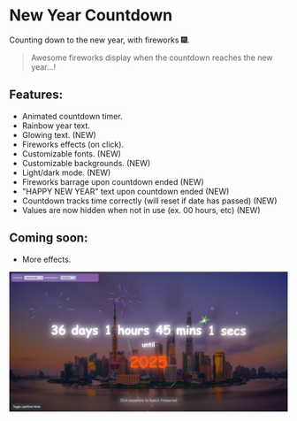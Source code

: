 # New Year Countdown
Counting down to the new year, with fireworks 🎆.

> Awesome fireworks display when the countdown reaches the new year...!

## Features:
- Animated countdown timer.
- Rainbow year text.
- Glowing text. (NEW)
- Fireworks effects (on click).
- Customizable fonts. (NEW)
- Customizable backgrounds. (NEW)
- Light/dark mode. (NEW)
- Fireworks barrage upon countdown ended (NEW)
- "HAPPY NEW YEAR" text upon countdown ended (NEW)
- Countdown tracks time correctly (will reset if date has passed) (NEW)
- Values are now hidden when not in use (ex. 00 hours, etc) (NEW)

## Coming soon:
- More effects.

![alt preview](https://github.com/incognitobot-official/new-year-countdown/blob/main/preview.png?raw=true)